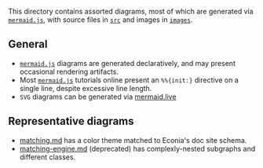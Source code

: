 This directory contains assorted diagrams, most of which are generated via [`mermaid.js`], with source files in [`src`] and images in [`images`].

## General

- [`mermaid.js`] diagrams are generated declaratively, and may present occasional rendering artifacts.
- Most [`mermaid.js`] tutorials online present an `%%{init:}` directive on a single line, despite excessive line length.
- `SVG` diagrams can be generated via [mermaid.live]

## Representative diagrams

- [matching.md] has a color theme matched to Econia's doc site schema.
- [matching-engine.md] (deprecated) has complexly-nested subgraphs and different classes.

[matching-engine.md]: src/scraps/matching-engine.md
[matching.md]: src/matching.md
[mermaid.live]: https://mermaid.live
[`images`]: images
[`mermaid.js`]: https://mermaid-js.github.io
[`src`]: src
